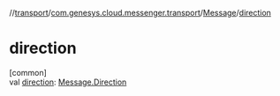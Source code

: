 //[transport](../../../index.md)/[com.genesys.cloud.messenger.transport](../index.md)/[Message](index.md)/[direction](direction.md)

# direction

[common]\
val [direction](direction.md): [Message.Direction](-direction/index.md)
